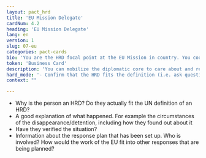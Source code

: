 ```yaml
---
layout: pact_hrd
title: 'EU Mission Delegate'
cardNum: 4.2
heading: 'EU Mission Delegate'
lang: en
version: 1
slug: 07-eu
categories: pact-cards
bio: 'You are the HRD focal point at the EU Mission in country. You coordinate the diplomatic core on HRD support and response, in accordance with the EU HRD Protection Guidelines. The support you provide ranges from encouraging embassies for emergency visas, office visits, press statements, trial monitoring, etc.'
token: 'Business Card'
description: 'You can mobilize the diplomatic core to care about and respond to HRD cases'
hard_mode: '- Confirm that the HRD fits the definition (i.e. ask questions about whether the HRDs believe about some controversial issues like access to abortions, LGBTI rights, etc), claiming that the EU (nor any embassy) can possibly get involved in the case unless they have assurances that the person is in fact an HRD and therefore believes in all rights. - Is there history between the HRD and the EU or DipCore? For example, has the HRD ever been invited to EU or Embassy events? Has anyone in the DipCore ever visited their office or made public appearances with them? - Claim that the EU (nor any embassy) can''t take action unless there''s already an Urgent Action or Public statement by a large, well-respected human rights NGO/INGO.'
context: ""

---
```


- Why is the person an HRD? Do they actually fit the UN definition of an HRD?
- A good explanation of what happened. For example the circumstances of the disappearance/detention, including how they found out about it
- Have they verified the situation?
- Information about the response plan that has been set up. Who is involved? How would the work of the EU fit into other responses that are being planned?